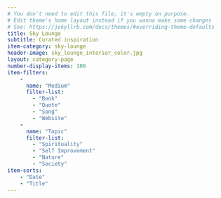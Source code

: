 ```yaml
---
# You don't need to edit this file, it's empty on purpose.
# Edit theme's home layout instead if you wanna make some changes
# See: https://jekyllrb.com/docs/themes/#overriding-theme-defaults
title: Sky Lounge
subtitle: Curated inspiration
item-category: sky-lounge
header-image: sky_lounge_interior_color.jpg
layout: category-page
number-display-items: 100
item-filters:
    -
      name: "Medium"
      filter-list:
        - "Book"
        - "Quote"
        - "Song"
        - "Website"
    -
      name: "Topic"
      filter-list:
        - "Spirituality"
        - "Self Improvement"
        - "Nature"
        - "Society"
item-sorts:
    - "Date"
    - "Title"
---
```

